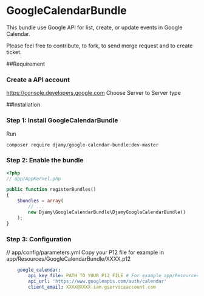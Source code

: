 # GoogleCalendarBundle

This bundle use Google API for list, create, or update events in Google Calendar.

Please feel free to contribute, to fork, to send merge request and to create ticket.

##Requirement
### Create a API account

https://console.developers.google.com
Choose Server to Server type


##Installation

### Step 1: Install GoogleCalendarBundle

Run

```bash
composer require djamy/google-calendar-bundle:dev-master
```

### Step 2: Enable the bundle

``` php
<?php
// app/AppKernel.php

public function registerBundles()
{
    $bundles = array(
        // ...
        new Djamy\GoogleCalendarBundle\DjamyGoogleCalendarBundle()
    );
}
```

### Step 3: Configuration
// app/config/parameters.yml
Copy your P12 file for example in app/Resources/GoogleCalendarBundle/XXXX.p12

```yml
    google_calendar:
        api_key_file: PATH TO YOUR P12 FILE # For example app/Resources/GoogleCalendarBundle/XXXX.p12
        api_url: 'https://www.googleapis.com/auth/calendar'
        client_email: XXXX@XXXX.iam.gserviceaccount.com
```
